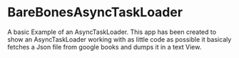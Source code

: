# BareBonesAsyncTaskLoader
A basic Example of an AsyncTaskLoader.
This app has been created to show an AsyncTaskLoader working with as little code as possible it basicaly fetches a Json file from google books and dumps it in a text View.

